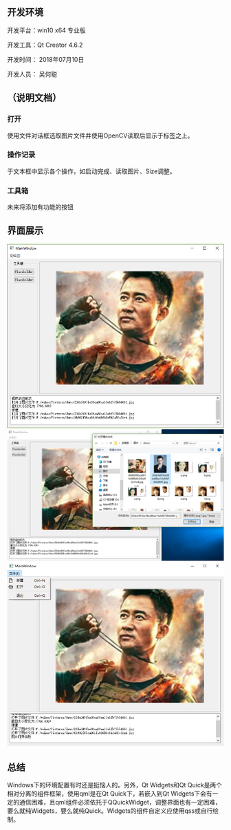 ## 开发环境
开发平台：win10 x64 专业版

开发工具：Qt Creator 4.6.2

开发时间： 2018年07月10日

开发人员： 吴何聪


## （说明文档）

### 打开

使用文件对话框选取图片文件并使用OpenCV读取后显示于标签之上。

### 操作记录

于文本框中显示各个操作，如启动完成、读取图片、Size调整。

### 工具箱

未来将添加有功能的按钮

## 界面展示

![avatar](截图/截图1.png)
![avatar](截图/截图2.png)
![avatar](截图/截图3.png)

## 总结
Windows下的环境配置有时还是挺恼人的。另外，Qt Widgets和Qt Quick是两个相对分离的组件框架，使用qml是在Qt Quick下，若嵌入到Qt Widgets下会有一定的通信困难，且qml组件必须依托于QQuickWidget，调整界面也有一定困难，要么就纯Widgets，要么就纯Quick。Widgets的组件自定义应使用qss或自行绘制。

